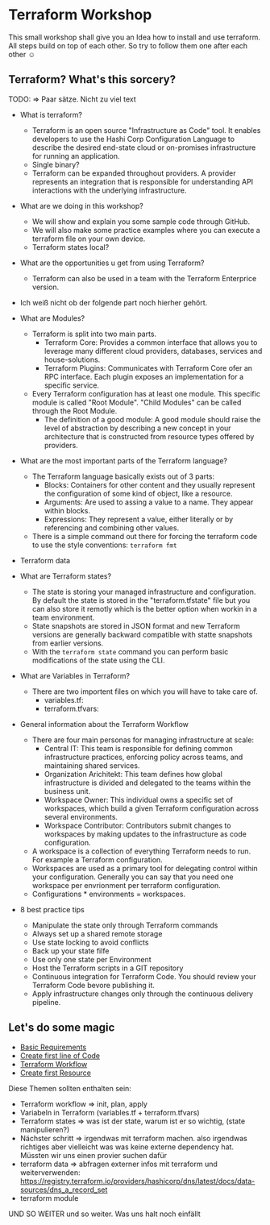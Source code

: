 # Terraform Workshop
This small workshop shall give you an Idea how to install and use terraform. All steps build on top of each other. So try to follow them one after each other :relaxed: 

## Terraform? What's this sorcery? 
TODO: => Paar sätze. Nicht zu viel text

* What is terraform?
    * Terraform is an open source "Infrastructure as Code" tool. It enables developers to use the Hashi Corp Configuration Language to describe the desired end-state cloud or on-promises infrastructure for running an application.
    * Single binary?
    * Terraform can be expanded throughout providers. A provider represents an integration that is responsible for understanding API interactions with the underlying infrastructure.

* What are we doing in this workshop?
    * We will show and explain you some sample code through GitHub. 
    * We will also make some practice examples where you can execute a terraform file on your own device.
    * Terraform states local?

* What are the opportunities u get from using Terraform?
    * Terraform can also be used in a team with the Terraform Enterprice version.
 
* Ich weiß nicht ob der folgende part noch hierher gehört.
* What are Modules?
    * Terraform is split into two main parts. 
        * Terraform Core: Provides a common interface that allows you to leverage many different cloud providers, databases, services and house-solutions.
        * Terraform Plugins: Communicates with Terraform Core ofer an RPC interface. Each plugin exposes an implementation for a specific service. 
    * Every Terraform configuration has at least one module. This specific module is called "Root Module". "Child Modules" can be called through the Root Module. 
        * The definition of a good module: A good module should raise the level of abstraction by describing a new concept in your architecture that is constructed from resource types offered by providers.

* What are the most important parts of the Terraform language? 
    * The Terraform language basically exists out of 3 parts:
        * Blocks: Containers for other content and they usually represent the configuration of some kind of object, like a resource.
        * Arguments: Are used to assing a value to a name. They appear within blocks.
        * Expressions: They represent a value, either literally or by referencing and combining other values.
    * There is a simple command out there for forcing the terraform code to use the style conventions: ` terraform fmt `

* Terraform data

* What are Terraform states?
    * The state is storing your managed infrastructure and configuration. By default the state is stored in the "terraform.tfstate" file but you can also store it remotly which is the better option when workin in a team environment.
    * State snapshots are stored in JSON format and new Terraform versions are generally backward compatible with statte snapshots from earlier versions. 
    * With the ` terraform state ` command you can perform basic modifications of the state using the CLI.

* What are Variables in Terraform?
    * There are two importent files on which you will have to take care of. 
        * variables.tf: 
        * terraform.tfvars: 

* General information about the Terraform Workflow
    * There are four main personas for managing infrastructure at scale:
        * Central IT: This team is responsible for defining common infrastructure practices, enforcing policy across teams, and maintaining shared services.
        * Organization Arichitekt: This team defines how global infrastructure is divided and delegated to the teams within the business unit.
        * Workspace Owner: This individual owns a specific set of workspaces, which build a given Terraform configuration across several environments.
        * Workspace Contributor: Contributors submit changes to workspaces by making updates to the infrastructure as code configuration.
    * A workspace is a collection of everything Terraform needs to run. For example a Terraform configuration.
    * Workspaces are used as a primary tool for delegating control within your configuration. Generally you can say that you need one workspace per envrionment per terraform configuration.
    * Configurations * environments = workspaces.

* 8 best practice tips
    * Manipulate the state only through Terraform commands
    * Always set up a shared remote storage
    * Use state locking to avoid conflicts
    * Back up your state filfe
    * Use only one state per Environment
    * Host the Terraform scripts in a GIT repository
    * Continuous integration for Terraform Code. You should review your Terraform Code bevore publishing it. 
    * Apply infrastructure changes only through the continuous delivery pipeline.

## Let's do some magic 

* [Basic Requirements](https://github.com/FullStackS-GmbH/terraform-workshop/blob/master/Grundlagen/1_Basic_Requirements.md)
* [Create first line of Code](https://github.com/FullStackS-GmbH/terraform-workshop/blob/master/Grundlagen/2_Create_First_Line_Of_Code.md)
* [Terraform Workflow](https://github.com/FullStackS-GmbH/terraform-workshop/blob/master/Grundlagen/3_Terraform_Workflow.md)
* [Create first Resource](https://github.com/FullStackS-GmbH/terraform-workshop/blob/master/Grundlagen/5_Create_First_Resource.md)

Diese Themen sollten enthalten sein:
* Terraform workflow => init, plan, apply
* Variabeln in Terraform (variables.tf + terraform.tfvars)
* Terraform states => was ist der state, warum ist er so wichtig, (state manipulieren?)
* Nächster schritt => irgendwas mit terraform machen. also irgendwas richtiges aber vielleicht was was keine externe dependency hat. Müssten wir uns einen provier suchen dafür
* terraform data => abfragen externer infos mit terraform und weiterverwenden: https://registry.terraform.io/providers/hashicorp/dns/latest/docs/data-sources/dns_a_record_set
* terraform module

UND SO WEITER und so weiter. Was uns halt noch einfällt
